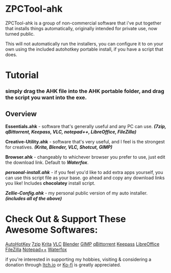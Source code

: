 # ZPCTool-ahk

ZPCTool-ahk is a group of non-commercial software that i've put together that installs things automatically, originally intended for private use, now turned public. 

This will not automatically run the installers, you can configure it to on your own using the included autohotkey portable install, if you have a script that does.

# Tutorial

### simply drag the AHK file into the AHK portable folder, and drag the script you want into the exe.

## Overview
**Essentials.ahk** - software that's generally useful and any PC can use. ***(7zip, qBittorrent, Keepass, VLC, notepad++, LibreOffice, FileZilla)*** 

**Creative-Utility.ahk** - software that's very useful, and I feel is the strongest for creatives. ***(Krita, Blender, VLC, Shotcut, GIMP)***

**Browser.ahk** - changeably to whichever browser you prefer to use, just edit the download link. Default to ***Waterfox***.

***personal-install.ahk*** - if you feel you'd like to add extra apps yourself, you can use this script file as your base. go ahead and copy any download links you like! Includes **chocolatey** install script. 

***Zellie-Config.ahk*** - my personal public version of my auto installer. ***(includes all of the above)***

# Check Out & Support These Awesome Softwares:

[AutoHotKey](https://www.autohotkey.com/)
[7zip](https://www.7-zip.org/)
[Krita](https://krita.org/en/)
[VLC](https://www.videolan.org/)
[Blender](https://www.blender.org/)
[GIMP](https://www.gimp.org/)
[qBittorrent](https://www.qbittorrent.org/)
[Keepass](https://keepass.info)
[LibreOffice](https://www.libreoffice.org/)
[FileZilla](https://filezilla-project.org/)
[Notepad++](https://notepad-plus-plus.org)
[Waterfox](https://www.waterfox.net/)




if you're interested in supporting my hobbies, visiting & considering a donation through [Itch.io](https://zilliuscon.itch.io/) or [Ko-fi](https://ko-fi.com/zelliestreehouse) is greatly appreciated.
